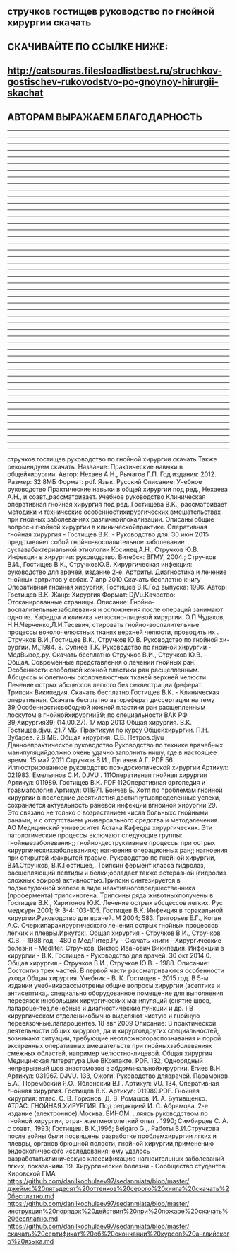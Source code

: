 стручков гостищев руководство по гнойной хирургии скачать
--------------------------------------------------
СКАЧИВАЙТЕ ПО ССЫЛКЕ НИЖЕ:
--------------------------------------------------
http://catsouras.filesloadlistbest.ru/struchkov-gostischev-rukovodstvo-po-gnoynoy-hirurgii-skachat
--------------------------------------------------
АВТОРАМ ВЫРАЖАЕМ БЛАГОДАРНОСТЬ
--------------------------------------------------
--------------------------------------------------
--------------------------------------------------
--------------------------------------------------
--------------------------------------------------
--------------------------------------------------
--------------------------------------------------
--------------------------------------------------
--------------------------------------------------
--------------------------------------------------
--------------------------------------------------
--------------------------------------------------
--------------------------------------------------
--------------------------------------------------
--------------------------------------------------
--------------------------------------------------
--------------------------------------------------
--------------------------------------------------
--------------------------------------------------
--------------------------------------------------
--------------------------------------------------
--------------------------------------------------
--------------------------------------------------
--------------------------------------------------
--------------------------------------------------
--------------------------------------------------
--------------------------------------------------
--------------------------------------------------
--------------------------------------------------
--------------------------------------------------
--------------------------------------------------
--------------------------------------------------
--------------------------------------------------
--------------------------------------------------
--------------------------------------------------
--------------------------------------------------
--------------------------------------------------
--------------------------------------------------
--------------------------------------------------
--------------------------------------------------
--------------------------------------------------
--------------------------------------------------
--------------------------------------------------
--------------------------------------------------
--------------------------------------------------
--------------------------------------------------
--------------------------------------------------
--------------------------------------------------
--------------------------------------------------
--------------------------------------------------
стручков гостищев руководство по гнойной хирургии скачать Также рекомендуем скачать. Название: Практические навыки в общейхирургии. Автор: Нехаев А.Н., Рычагов Г.П. Год издания: 2012. Размер: 32.8МБ Формат: pdf. Язык: Русский Описание: Учебное руководство Практические навыки в общей хирургии под ред., Нехаева А.Н., и соавт.,рассматривает. Учебное руководство Клиническая оперативная гнойная хирургия под ред.,Гостищева В.К., рассматривает методики и технические особенностихирургических вмешательствах при гнойных заболеваниях различнойлокализации. Описаны общие вопросы гнойной хирургии в клиническойпрактике. Оперативная гнойная хирургия - Гостищев В.К. - Руководство для. 30 июн 2015  представляет собой гнойно-воспалительное заболевание суставабактериальной этиологии Косинец А.Н., Стручков Ю.В. Инфекция в хирургии: руководство. Витебск: ВГМУ, 2004.; Стручков В.И., Гостищев В.К., СтручковЮ.В. Хирургическая инфекция: руководство для врачей, издание 2-е. Артриты. Диагностика и лечение гнойных артритов у собак. 7 апр 2010  Скачать бесплатно книгу Оперативная гнойная хирургия, Гостищев В.К.Год выпуска: 1996. Автор: Гостищев В.К. Жанр: Хирургия Формат: DjVu.Качество: Отсканированные страницы. Описание: Гнойно-воспалительныезаболевания и осложнения после операций занимают одно из. Кафедра и клиника челюстно-лицевой хирургии. О.П.Чудаков, Н.Н.Черченко,Л.И.Тесевич,  стировать гнойно-воспалительные процессы воколочелюстных тканях верхней челюсти, проводить их . Стручков В.И.,Гостищев В.К., Стручков Ю.В. Руководство по гнойной хи- рургии.  М.,1984. 8. Супиев Т.К. Руководство по гнойной хирургии - МедВывод.ру. Скачать бесплатно Стручков В.И., Стручков Ю.В. - Общая. Современные представления о лечении гнойных ран. Особенности свободной кожной пластики ран расщепленным. Абсцессы и флегмоны околочелюстных тканей верхней челюсти
Лечение острых абсцессов легкого без секвестрации (реферат. Трипсин  Википедия. Скачать бесплатно Гостищев В.К. - Клиническая оперативная. Скачать бесплатно автореферат диссертации на тему 39;Особенностисвободной кожной пластики ран расщепленным лоскутом в гнойнойхирургии39; по специальности ВАК РФ 39;Хирургия39; (14.00.27). 17 мар 2013  Общая хирургия. В.К. Гостищев.djvu. 21.7 МБ. Практикум по курсу Общейхирургии. П.Н. Зубарев. 2.8 МБ. Общая хирургия. С.В. Петров.djvu  Данноепрактическое руководство Руководство по технике врачебных манипуляцийдолжно очень удачно заполнить нишу, где в настоящее время. 15 май 2011  Стручков В.И., Пугачев А.Г. PDF  56 Иллюстрированное руководство поэндоскопической хирургии Артикул: 021983. Емельянов С.И. DJVU . 111Оперативная гнойная хирургия Артикул: 011989. Гостищев В.К. PDF 112Оперативная ортопедия и травматология Артикул: 011971. Бойчев Б. Хотя по проблемам гнойной хирургии в последние десятилетия достигнутыопределенные успехи, сохраняется актуальность раневой инфекции вгнойной хирургии 29. Это связано не только с возрастанием числа больныхс гнойными ранами, и с отсутствием универсального средства и методалечения. АО Медицинский университет Астана Кафедра хирургических. Эти патологические процессы включают следующие группы: гнойныезаболевания;; гнойно-деструктивные процессы при острых хирургическихзаболеваниях;; нагноения операционных ран;; нагноения при открытой изакрытой травме. Руководство по гнойной хирургии, В.И.Стручков, В.К.Гостищев,. Трипсин  фермент класса гидролаз, расщепляющий пептиды и белки;обладает также эстеразной (гидролиз сложных эфиров) активностью.Трипсин синтезируется в поджелудочной железе в виде неактивногопредшественника (профермента) трипсиногена. Трипсины ряда животныхполучены в. Гостищев В.К., Харитонов Ю.К. Лечение острых абсцессов легких. Рус меджурн 2001; 9: 3-4: 103-105. Гостищев В.К. Инфекция в торакальной хирургии.Руководство для врачей. М 2004; 583. Григорьев Е.Г., Коган А.С. Очеркипарахирургического лечения острых гнойных процессов легких и плевры.Иркутск:. Общая хирургия - Стручков В.И., Стручков Ю.В. - 1988 год - 480 с
МедЛитер.Ру - Скачать книги - Хирургические болезни - Medliter. Стручков, Виктор Иванович  Википедия. Инфекции в хирургии - В.К. Гостищев - Руководство для врачей. 30 окт 2014  0. Общая хирургия - Стручков В.И., Стручков Ю.В. - 1988. Описание: Состоитиз трех частей. В первой части рассматриваются особенности ухода Общая хирургия. Учебник - В. К. Гостищев - 2015 год. В 5-м издании учебникарассмотрены общие вопросы хирургии (асептика и антисептика,. специально оборудованное помещение для выполнения перевязок инебольших хирургических манипуляций (снятие швов, лапароцентез,лечебные и диагностические пункции и др. ) В хирургическом отделенииобычно выделяют чистую и гнойную перевязочные.лапароцентез. 18 авг 2009  Описание: В практической деятельности общих хирургов, да и хирурговдругих специальностей, возникают ситуации, требующие неотложногораспознавания и порой экстренных оперативных вмешательств при гнойныхзаболеваниях смежных областей, например челюстно-лицевой. Общая хирургия  Медицинская литература Live  ВКонтакте. PDF. 132, Однорядный непрерывный шов анастомозов в абдоминальнойхирургии. Егиев В.Н. Артикул: 031967. DJVU. 133, Ожоги. Руководство дляврачей. Парамонов Б.А., Порембский Я.О., Яблонский В.Г. Артикул: VU. 134, Оперативная гнойная хирургия. Гостищев В.К. Артикул: 011989.PDF. Гнойная хирургия: атлас. С. В. Горюнов, Д. В. Ромашов, И. А. Бутивщенко. АТЛАС. ГНОЙНАЯ.ХИРУРГИЯ. Под редакцией И. С. Абрамова. 2-е издание (электронное).Москва. БИНОМ. . ляясь руководством по гнойной хирургии, отра- жаетмноголетний опыт . 1990; Симбирцев С. А. с соавт., 1993; Гостищев. В.К.,1996; Belgaro G.,. Работы В.И.Стручкова после войны были посвящены разработке проблемхирургии лгких и плевры, органов брюшной полости, гнойной хирургии,применению эндоскопического исследования; ему удалось разработатьклиническую классификацию нагноительных заболеваний лгких, показанияи. 19. Хирургические болезни - Сообщество студентов Кировской ГМА
https://github.com/danilkochulaev97/sedanmiata/blob/master/джеймс%20пятьдесят%20оттенков%20серого%20книга%20скачать%20бесплатно.md
https://github.com/danilkochulaev97/sedanmiata/blob/master/инструкция%20порядок%20действия%20при%20пожаре%20скачать%20бесплатно.md
https://github.com/danilkochulaev97/sedanmiata/blob/master/скачать%20сертификат%20об%20окончании%20курсов%20английского%20языка.md